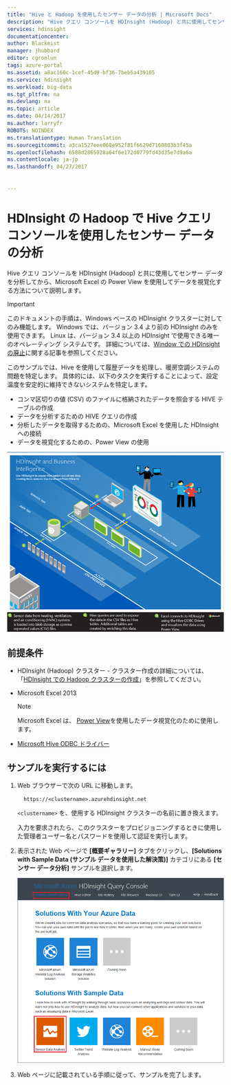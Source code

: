```yaml
---
title: "Hive と Hadoop を使用したセンサー データの分析 | Microsoft Docs"
description: "Hive クエリ コンソールを HDInsight (Hadoop) と共に使用してセンサー データを分析してから、Microsoft Excel の Power View を使用してデータを視覚化する方法について説明します。"
services: hdinsight
documentationcenter: 
author: Blackmist
manager: jhubbard
editor: cgronlun
tags: azure-portal
ms.assetid: a8ac160c-1cef-45d9-bf36-7beb5a439105
ms.service: hdinsight
ms.workload: big-data
ms.tgt_pltfrm: na
ms.devlang: na
ms.topic: article
ms.date: 04/14/2017
ms.author: larryfr
ROBOTS: NOINDEX
ms.translationtype: Human Translation
ms.sourcegitcommit: a3ca1527eee068e952f81f6629d7160803b3f45a
ms.openlocfilehash: 6588d2865928a64f6e172d0779fd43d35e7d9a6a
ms.contentlocale: ja-jp
ms.lasthandoff: 04/27/2017


---
```

# <a name="analyze-sensor-data-using-the-hive-query-console-on-hadoop-in-hdinsight"></a>HDInsight の Hadoop で Hive クエリ コンソールを使用したセンサー データの分析

Hive クエリ コンソールを HDInsight (Hadoop) と共に使用してセンサー データを分析してから、Microsoft Excel の Power View を使用してデータを視覚化する方法について説明します。

> [!IMPORTANT]
> このドキュメントの手順は、Windows ベースの HDInsight クラスターに対してのみ機能します。 Windows では、バージョン 3.4 より前の HDInsight のみを使用できます。 Linux は、バージョン 3.4 以上の HDInsight で使用できる唯一のオペレーティング システムです。 詳細については、[Window での HDInsight の廃止](hdinsight-component-versioning.md#hdi-version-33-nearing-deprecation-date)に関する記事を参照してください。


このサンプルでは、Hive を使用して履歴データを処理し、暖房空調システムの問題を特定します。 具体的には、以下のタスクを実行することによって、設定温度を安定的に維持できないシステムを特定します。

* コンマ区切りの値 (CSV) のファイルに格納されたデータを照会する HIVE テーブルの作成
* データを分析するための HIVE クエリの作成
* 分析したデータを取得するための、Microsoft Excel を使用した HDInsight への接続
* データを視覚化するための、Power View の使用

![A diagram of the solution architecture](./media/hdinsight-hive-analyze-sensor-data/hvac-architecture.png)

## <a name="prerequisites"></a>前提条件

* HDInsight (Hadoop) クラスター - クラスター作成の詳細については、「[HDInsight での Hadoop クラスターの作成](hdinsight-hadoop-provision-linux-clusters.md)」を参照してください。
* Microsoft Excel 2013

  > [!NOTE]
  > Microsoft Excel は、 [Power View](https://support.office.com/Article/Power-View-Explore-visualize-and-present-your-data-98268d31-97e2-42aa-a52b-a68cf460472e?ui=en-US&rs=en-US&ad=US)を使用したデータ視覚化のために使用します。

* [Microsoft Hive ODBC ドライバー](http://www.microsoft.com/download/details.aspx?id=40886)

## <a name="to-run-the-sample"></a>サンプルを実行するには

1. Web ブラウザーで次の URL に移動します。 

         https://<clustername>.azurehdinsight.net

    `<clustername>` を、使用する HDInsight クラスターの名前に置き換えます。

    入力を要求されたら、このクラスターをプロビジョニングするときに使用した管理者ユーザー名とパスワードを使用して認証を実行します。

2. 表示された Web ページで **[概要ギャラリー]** タブをクリックし、**[Solutions with Sample Data (サンプル データを使用した解決策)]** カテゴリにある **[センサー データ分析]** サンプルを選択します。

    ![ギャラリー イメージの概要](./media/hdinsight-hive-analyze-sensor-data/getting-started-gallery.png)

3. Web ページに記載されている手順に従って、サンプルを完了します。


